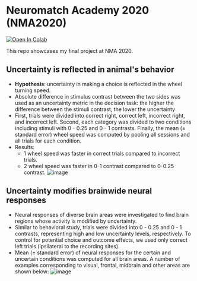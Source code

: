 # Neuromatch Academy 2020 (NMA2020)

[![Open In Colab](https://colab.research.google.com/assets/colab-badge.svg)](https://colab.research.google.com/github/mehrshadhosseini28/NMA2020/blob/master/Mickey_Mouse.ipynb)

This repo showcases my final project at NMA 2020.

## Uncertainty is reflected in animal's behavior
- **Hypothesis**: uncertainty in making a choice is reflected in the wheel turning speed.
- Absolute difference in stimulus contrast between the two sides was used as an uncertainty metric in the
decision task: the higher the difference between the stimuli contrast, the lower the uncertainty
- First, trials were divided into correct right, correct left, incorrect right, and incorrect left. Second, each
category was divided to two conditions including stimuli with 0 - 0.25 and 0 - 1 contrasts. Finally, the mean
(± standard error) wheel speed was computed by pooling all sessions and all trials for each condition. 
- Results:
  - 1 wheel speed was faster in correct trials compared to incorrect trials.
  - 2 wheel speed was faster in 0-1 contrast compared to 0-0.25 contrast.
![image](https://user-images.githubusercontent.com/56117015/235163282-0a9b6778-21c0-42fb-b0d5-0fd02abec14c.png)

## Uncertainty modifies brainwide neural responses
- Neural responses of diverse brain areas were investigated to find brain regions whose activity
is modified by uncertainty.
- Similar to behavioral study, trials were divided into 0 - 0.25 and 0 - 1 contrasts, representing
high and low uncertainty levels, respectively. To control for potential choice and outcome
effects, we used only correct left trials (ipsilateral to the recording sites).
- Mean (± standard error) of neural responses for the certain and uncertain conditions was
computed for all brain areas. A number of examples corresponding to visual, frontal, midbrain
and other areas are shown below:
![image](https://user-images.githubusercontent.com/56117015/235164165-5a95ccab-76e2-45d5-a71c-1e7522f19b87.png)

